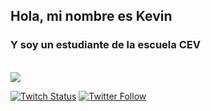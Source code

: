 ## Hola, mi nombre es Kevin 
### Y soy un estudiante de la escuela CEV 
<html>
<br>

<img src = "https://png.pngtree.com/png-vector/20210120/ourlarge/pngtree-geek-emoji-in-3d-png-image_2771058.png" wdith = "250px" style = "align-items: center;flex-direction: column; display: flex; position:relative;">
</html>

[![Twitch Status](https://img.shields.io/twitch/status/Koocachookies?style=social)](https://twitch.com/koocachookies)
[![Twitter Follow](https://img.shields.io/twitter/follow/Koocachookies?style=social)](https://twitter.com/koocachookies)
